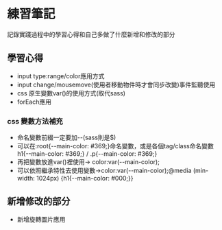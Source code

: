

# 練習筆記

記錄實踐過程中的學習心得和自己多做了什麼新增和修改的部分 


## 學習心得

* input type:range/color應用方式
* input change/mousemove(使用者移動物件時才會同步改變)事件監聽使用
* css 原生變數var()的使用方式(取代sass)
* forEach應用

### css 變數方法補充

* 命名變數前綴一定要加--(sass則是$)
* 可以在:root{--main-color: #369;}命名變數，或是各個tag/class命名變數h1{--main-color: #369;} / .p{--main-color: #369;}
* 再把變數放進var()裡使用-> color:var(--main-color);
* 可以依照繼承特性去使用變數->color:var(--main-color);@media (min-width: 1024px) {h1{--main-color: #000;}}



## 新增修改的部分

* 新增旋轉圖片應用


